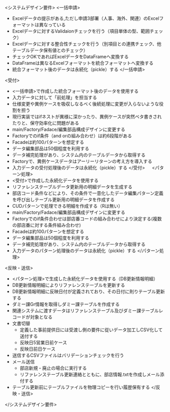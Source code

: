 <システムデザイン要件>
<一括申請>
- Excelデータの提示がある,ただし申請3部署（人事、海外、関連）のExcelフォーマットは異なっている
- Excelデータに対するValidaionチェックを行う（項目単体の型、範囲チェック）
- Excelデータに対する整合性チェックを行う（別項目との連携チェック、他テーブルデータ保有値とのチェック）
- チェックOKであればExcelデータをDataFrameへ変換する
- DataFrameは異なるExcelフォーマットを統合フォーマットへ変換する
- 統合フォーマット後のデータは永続化（pickle）する
</一括申請>

<受付>
- <一括申請>で作成した統合フォーマット後のデータを使用する
- 入力データに対して「前処理」を担当する
- 仕様変更や異例ケースを吸収しなるべく後続処理に変更が入らないような役割を担う
- 現行実装ではifネストが異様に深かったり、異例ケースが突然ベタ書きされたりと、保守効率化に問題がある
- main/Factory/Fadace/編集部品構成デザインに変更する
- Factoryでのif条件（and orの組み合わせ）は約6段階がある
- Facadeは約100パターンを想定する
- データ編集部品は50個程度を利用する
- データ補完処理があり、システム内のテーブルデータから取得する
- Factoryで、異例ケースデータはアーリーリターンの考え方を導入する
- 入力データの受付処理後のデータは永続化（pickle）する
</受付>
　
<パターン処理>
- <受付>で作成した永続化データを使用する
- リファレンステーブルデータ更新用の明細データを生成する
- 部店コード条件などにより、その条件で一意化したデータ編集パターン定義を呼び出しテーブル更新用の明細データを作成する
- CUDパターンで処理できる明細を作成する（Rは無い）
- main/Factory/Fadace/編集部品構成デザインに変更する
- Factoryでのif条件合わせは部店番コードの組み合わせにより決定する(複数の部店番に対する条件組み合わせ)
- Facadeは約100パターンを想定する
- データ編集部品は50個程度を利用する
- データ補完処理があり、システム内のテーブルデータから取得する
- 入力データのパターン処理後のデータは永続化（pickle）する
</パターン処理>

<反映・送信>
- <パターン処理>で生成した永続化データを使用する（DB更新情報明細）
- DB更新情報明細によりリファレンステーブルを更新する
- DB更新情報明細に反映日付が定義されており、その日付に則りテーブル更新する
- ダミー課Gr情報を取得しダミー課テーブルを作成する
- 関連システムに渡すデータはリファレンステーブル及びダミー課テーブルレコードが対象となる
- 文書切替
  - 定義した事前提供日には受渡し側の要件に從いデータ加工しCSV化して送付する
  - 反映日5営業日前ケース
  - 反映日前日ケース
- 送信するCSVファイルはバリデーションチェックを行う
- メール送信
  - 部店新規・廃止の場合に実行する
  - リファレンステーブル更新連絡とともに、部店情報.txtを作成しメール添付する
- テーブル更新前にテーブルファイルを物理コピーを行い履歴保有する
</反映・送信>

</システムデザイン要件>
